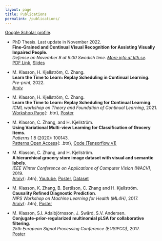 ```yaml
---
layout: page
title: Publications
permalink: /publications/
---
```

[Google Scholar profile](https://scholar.google.es/citations?user=H9VHxP4AAAAJ&hl=en). 

* PhD Thesis. Last update in November 2022.<br>
**Fine-Grained and Continual Visual Recognition for Assisting Visually Impaired People**.<br>
*Defense on November 8 at 9.00 Swedish time. [More info at kth.se](https://www.kth.se/en/om/mot/kalender/fine-grained-and-continual-visual-recognition-for-assisting-visually-impaired-people-1.1199637?date=2022-11-08&orgdate=2022-11-08&length=1&orglength=1).*<br>
[PDF Link](https://marcusklasson.github.io/files/phdthesis_MarcusKlasson.pdf),
[Slides](https://marcusklasson.github.io/files/phdthesis_slides.pdf)

* M. Klasson, H. Kjellström,  C. Zhang.<br>
**Learn the Time to Learn: Replay Scheduling in Continual Learning**.<br>
*Pre-print*, 2022.<br>
[Arxiv](https://arxiv.org/abs/2209.08660)

* M. Klasson, H. Kjellström,  C. Zhang.<br>
**Learn the Time to Learn: Replay Scheduling for Continual Learning**.<br>
*ICML workshop on Theory and Foundation of Continual Learning*, 2021.<br>
[Workshop Page](https://sites.google.com/view/cl-theory-icml2021/accepted-papers){: .btn}, 
[Poster](https://marcusklasson.github.io/files/poster_icml_clworkshop2021.pdf)

* M. Klasson,  C. Zhang, and H. Kjellström.<br>
**Using Variational Multi-view Learning for Classification of Grocery Items**.<br>
*Patterns* 1.8 (2020): 100143.<br>
[Patterns Open Access](https://doi.org/10.1016/j.patter.2020.100143){: .btn},
[Code (Tensorflow v1)](https://github.com/marcusklasson/vcca_grocerystore)

* M. Klasson, C. Zhang, and H. Kjellström.<br>
**A hierarchical grocery store image dataset with visual and semantic labels**.<br>
*IEEE Winter Conference on Applications of Computer Vision (WACV)*, 2019.<br>
[Arxiv](https://arxiv.org/abs/1901.00711){: .btn}, 
[Youtube](https://www.youtube.com/watch?v=aTCK0OWil-A), 
[Poster](https://marcusklasson.github.io/files/poster_wacv2019.pdf),
[Dataset](https://github.com/marcusklasson/GroceryStoreDataset)

* M. Klasson, K. Zhang, B. Bertilson, C. Zhang and H. Kjellström.<br>
**Causality Refined Diagnostic Prediction**.<br>
*NIPS Workshop on Machine Learning for Health (ML4H)*, 2017.<br>
[Arxiv](https://arxiv.org/abs/1711.10915){: .btn},
[Poster](https://marcusklasson.github.io/files/poster_ml4h2017.pdf)

* M. Klasson, S.I. Adalbjörnsson, J. Swärd, S.V. Andersen.<br>
**Conjugate-prior-regularized multinomial pLSA for collaborative filtering**.<br>
*25th European Signal Processing Conference (EUSIPCO)*, 2017.<br>
[Poster](https://marcusklasson.github.io/files/poster_eusipco2017.pdf)

